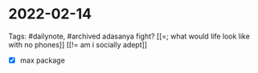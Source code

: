 # 2022-02-14
Tags: #dailynote, #archived 
adasanya fight?
[[=; what would life look like with no phones]]
[[!= am i socially adept]]
- [x] max package